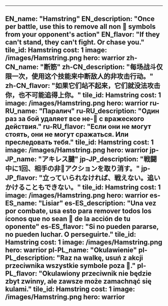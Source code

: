 ---

EN_name: "Hamstring"
EN_description: "Once per battle, use this to remove all non 🔸 symbols from your opponent's action"
EN_flavor: "If they can't stand, they can't fight. Or chase you."
tile_id: Hamstring
cost: 1
image: /images/Hamstring.png
hero: warrior
zh-CN_name: "断筋"
zh-CN_description: "每场战斗仅限一次，使用这个技能来中断敌人的非攻击行动。"
zh-CN_flavor: "如果它们站不起来，它们就没法攻击你，也不可能追得上你。"
tile_id: Hamstring
cost: 1
image: /images/Hamstring.png
hero: warrior
ru-RU_name: "Паралич"
ru-RU_description: "Один раз за бой удаляет все не-🔸 с вражеского действия."
ru-RU_flavor: "Если они не могут стоять, они не могут сражаться. Или преследовать тебя."
tile_id: Hamstring
cost: 1
image: /images/Hamstring.png
hero: warrior
jp-JP_name: "アキレス腱"
jp-JP_description: "戦闘中に1回、相手の非🔸アクションを取り消す。"
jp-JP_flavor: "立っていられなければ、戦えない。追いかけることもできない。"
tile_id: Hamstring
cost: 1
image: /images/Hamstring.png
hero: warrior
es-ES_name: "Lisiar"
es-ES_description: "Una vez por combate, usa esto para remover todos los íconos que no sean 🔸 de la acción de tu oponente"
es-ES_flavor: "Si no pueden pararse, no pueden luchar. O perseguirte."
tile_id: Hamstring
cost: 1
image: /images/Hamstring.png
hero: warrior
pl-PL_name: "Okulawienie"
pl-PL_description: "Raz na walkę, usuń z akcji przeciwnika wszystkie symbole poza 🔸."
pl-PL_flavor: "Okulawiony przeciwnik nie będzie zbyt zwinny, ale zawsze może zamachnąć się kulami."
tile_id: Hamstring
cost: 1
image: /images/Hamstring.png
hero: warrior
---